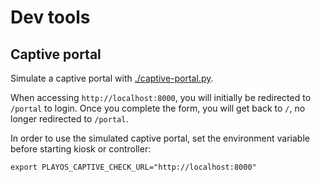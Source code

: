 # Dev tools

## Captive portal

Simulate a captive portal with [./captive-portal.py](captive-portal.py).

When accessing `http://localhost:8000`, you will initially be redirected to
`/portal` to login. Once you complete the form, you will get back to `/`, no
longer redirected to `/portal`.

In order to use the simulated captive portal, set the environment variable
before starting kiosk or controller:

    export PLAYOS_CAPTIVE_CHECK_URL="http://localhost:8000"
